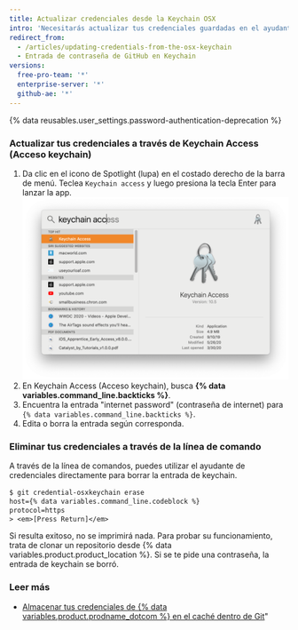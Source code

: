```yaml
---
title: Actualizar credenciales desde la Keychain OSX
intro: 'Necesitarás actualizar tus credenciales guardadas en el ayudante `git-credential-osxkeychain` si cambias tu{% if currentVersion != "github-ae@latest" %} nombre de usuario, contraseña, o{% endif %} token de acceso personal en {% data variables.product.product_name %}.'
redirect_from:
  - /articles/updating-credentials-from-the-osx-keychain
  - Entrada de contraseña de GitHub en Keychain
versions:
  free-pro-team: '*'
  enterprise-server: '*'
  github-ae: '*'
---
```


{% data reusables.user_settings.password-authentication-deprecation %}

### Actualizar tus credenciales a través de Keychain Access (Acceso keychain)

1. Da clic en el icono de Spotlight (lupa) en el costado derecho de la barra de menú. Teclea `Keychain access` y luego presiona la tecla Enter para lanzar la app. ![Barra Spotlight Search (Búsqueda de Spotlight)](/assets/images/help/setup/keychain-access.png)
2. En Keychain Access (Acceso keychain), busca **{% data variables.command_line.backticks %}**.
3. Encuentra la entrada "internet password" (contraseña de internet) para `{% data variables.command_line.backticks %}`.
4. Edita o borra la entrada según corresponda.

### Eliminar tus credenciales a través de la línea de comando

A través de la línea de comandos, puedes utilizar el ayudante de credenciales directamente para borrar la entrada de keychain.

```shell
$ git credential-osxkeychain erase
host={% data variables.command_line.codeblock %}
protocol=https
> <em>[Press Return]</em>
```

Si resulta exitoso, no se imprimirá nada. Para probar su funcionamiento, trata de clonar un repositorio desde {% data variables.product.product_location %}. Si se te pide una contraseña, la entrada de keychain se borró.

### Leer más

- [Almacenar tus credenciales de {% data variables.product.prodname_dotcom %} en el caché dentro de Git](/github/using-git/caching-your-github-credentials-in-git/)"
